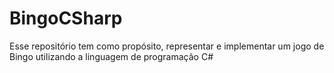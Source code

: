 # BingoCSharp


Esse repositório tem como propósito, representar e implementar um jogo de Bingo utilizando a linguagem de programação C#
